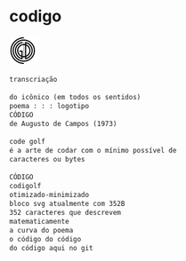 # codigo


![codigo](https://raw.githubusercontent.com/marcosassis/codigo/master/svg/codigo.svg?sanitize=true)

```
transcriação

do icônico (em todos os sentidos)
poema : : : logotipo
CÓDIGO
de Augusto de Campos (1973)

code golf
é a arte de codar com o mínimo possível de
caracteres ou bytes

CÓDIGO
codigolf
otimizado-minimizado
bloco svg atualmente com 352B
352 caracteres que descrevem
matematicamente
a curva do poema
o código do código
do código aqui no git
```
